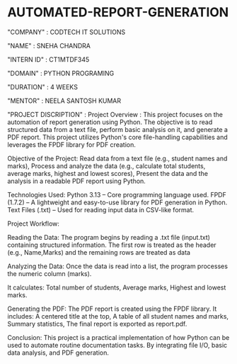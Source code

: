 # AUTOMATED-REPORT-GENERATION

"COMPANY" : CODTECH IT SOLUTIONS

"NAME" : SNEHA CHANDRA

"INTERN ID" : CT1MTDF345

"DOMAIN" : PYTHON PROGRAMING

"DURATION" : 4 WEEKS

"MENTOR" : NEELA SANTOSH KUMAR

"PROJECT DISCRIPTION" : Project Overview : This project focuses on the automation of report generation using Python. The objective is to read structured data from a text file, perform basic analysis on it, and generate a PDF report. This project utilizes Python's core file-handling capabilities and leverages the FPDF library for PDF creation.


Objective of the Project:
Read data from a text file (e.g., student names and marks),
Process and analyze the data (e.g., calculate total students, average marks, highest and lowest scores),
Present the data and the analysis in a readable PDF report using Python.


Technologies Used:
Python 3.13 – Core programming language used.
FPDF (1.7.2) – A lightweight and easy-to-use library for PDF generation in Python.
Text Files (.txt) – Used for reading input data in CSV-like format.


Project Workflow:

Reading the Data:
The program begins by reading a .txt file (input.txt) containing structured information.
The first row is treated as the header (e.g., Name,Marks) and the remaining rows are treated as data

Analyzing the Data:
Once the data is read into a list, the program processes the numeric column (marks).

It calculates:
Total number of students, Average marks, Highest and lowest marks.

Generating the PDF:
The PDF report is created using the FPDF library. It includes:
A centered title at the top,
A table of all student names and marks,
Summary statistics,
The final report is exported as report.pdf.


Conclusion:
This project is a practical implementation of how Python can be used to automate routine documentation tasks. By integrating file I/O, basic data analysis, and PDF generation.
